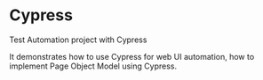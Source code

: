 # Cypress
Test Automation project with Cypress

It demonstrates how to use Cypress for web UI automation, how to implement Page Object Model using Cypress.
